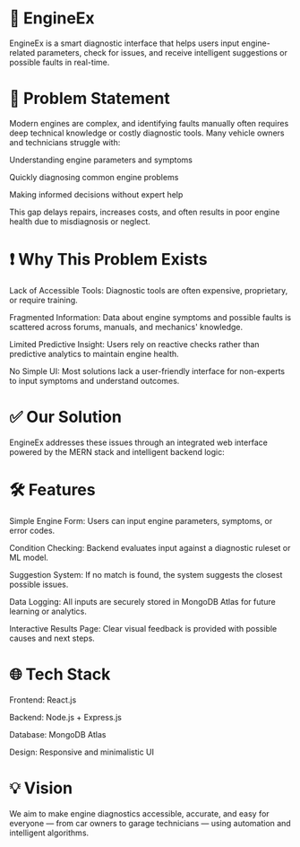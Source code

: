 <h1>🚀 EngineEx</h1>
EngineEx is a smart diagnostic interface that helps users input engine-related parameters, check for issues, and receive intelligent suggestions or possible faults in real-time.

<h1>🧩 Problem Statement</h1>
Modern engines are complex, and identifying faults manually often requires deep technical knowledge or costly diagnostic tools. Many vehicle owners and technicians struggle with:

Understanding engine parameters and symptoms

Quickly diagnosing common engine problems

Making informed decisions without expert help

This gap delays repairs, increases costs, and often results in poor engine health due to misdiagnosis or neglect.

<h1>❗ Why This Problem Exists</h1>
Lack of Accessible Tools: Diagnostic tools are often expensive, proprietary, or require training.

Fragmented Information: Data about engine symptoms and possible faults is scattered across forums, manuals, and mechanics' knowledge.

Limited Predictive Insight: Users rely on reactive checks rather than predictive analytics to maintain engine health.

No Simple UI: Most solutions lack a user-friendly interface for non-experts to input symptoms and understand outcomes.

<h1>✅ Our Solution</h1>
EngineEx addresses these issues through an integrated web interface powered by the MERN stack and intelligent backend logic:

<h1>🛠️ Features</h1>
Simple Engine Form: Users can input engine parameters, symptoms, or error codes.

Condition Checking: Backend evaluates input against a diagnostic ruleset or ML model.

Suggestion System: If no match is found, the system suggests the closest possible issues.

Data Logging: All inputs are securely stored in MongoDB Atlas for future learning or analytics.

Interactive Results Page: Clear visual feedback is provided with possible causes and next steps.

<h1>🌐 Tech Stack</h1>
Frontend: React.js

Backend: Node.js + Express.js

Database: MongoDB Atlas

Design: Responsive and minimalistic UI

<h1>💡 Vision</h1>
We aim to make engine diagnostics accessible, accurate, and easy for everyone — from car owners to garage technicians — using automation and intelligent algorithms.

